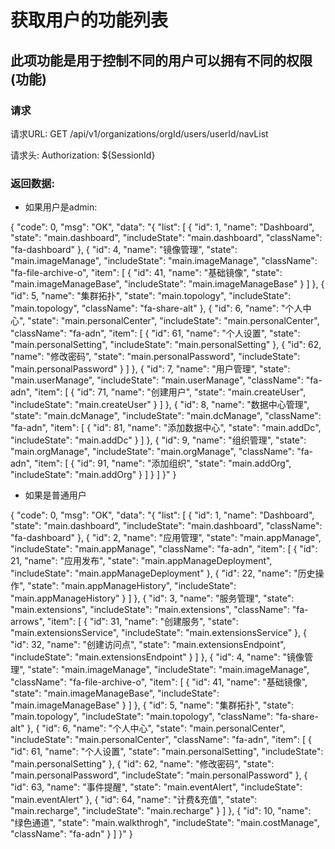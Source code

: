 
获取用户的功能列表
===============

此项功能是用于控制不同的用户可以拥有不同的权限(功能)
----------------------------


### 请求

请求URL: GET /api/v1/organizations/orgId/users/userId/navList

请求头: Authorization: ${SessionId}

### 返回数据:

* 如果用户是admin:

{
    "code": 0,
    "msg": "OK",
    "data": "{
        "list": [
            {
                "id": 1,
                "name": "Dashboard",
                "state": "main.dashboard",
                "includeState": "main.dashboard",
                "className": "fa-dashboard"
            },
            {
                "id": 4,
                "name": "镜像管理",
                "state": "main.imageManage",
                "includeState": "main.imageManage",
                "className": "fa-file-archive-o",
                "item": [
                    {
                        "id": 41,
                        "name": "基础镜像",
                        "state": "main.imageManageBase",
                        "includeState": "main.imageManageBase"
                    }
                ]
            },
            {
                "id": 5,
                "name": "集群拓扑",
                "state": "main.topology",
                "includeState": "main.topology",
                "className": "fa-share-alt"
            },
            {
                "id": 6,
                "name": "个人中心",
                "state": "main.personalCenter",
                "includeState": "main.personalCenter",
                "className": "fa-adn",
                "item": [
                    {
                        "id": 61,
                        "name": "个人设置",
                        "state": "main.personalSetting",
                        "includeState": "main.personalSetting"
                    },
                    {
                        "id": 62,
                        "name": "修改密码",
                        "state": "main.personalPassword",
                        "includeState": "main.personalPassword"
                    }
                ]
            },
            {
                "id": 7,
                "name": "用户管理",
                "state": "main.userManage",
                "includeState": "main.userManage",
                "className": "fa-adn",
                "item": [
                    {
                        "id": 71,
                        "name": "创建用户",
                        "state": "main.createUser",
                        "includeState": "main.createUser"
                    }
                ]
            },
            {
                "id": 8,
                "name": "数据中心管理",
                "state": "main.dcManage",
                "includeState": "main.dcManage",
                "className": "fa-adn",
                "item": [
                    {
                        "id": 81,
                        "name": "添加数据中心",
                        "state": "main.addDc",
                        "includeState": "main.addDc"
                    }
                ]
            },
            {
                "id": 9,
                "name": "组织管理",
                "state": "main.orgManage",
                "includeState": "main.orgManage",
                "className": "fa-adn",
                "item": [
                    {
                        "id": 91,
                        "name": "添加组织",
                        "state": "main.addOrg",
                        "includeState": "main.addOrg"
                    }
                ]
            }
        ]
    }"
}
    
* 如果是普通用户 

{
    "code": 0,
    "msg": "OK",
    "data": "{
        "list": [
            {
                "id": 1,
                "name": "Dashboard",
                "state": "main.dashboard",
                "includeState": "main.dashboard",
                "className": "fa-dashboard"
            },
            {
                "id": 2,
                "name": "应用管理",
                "state": "main.appManage",
                "includeState": "main.appManage",
                "className": "fa-adn",
                "item": [
                    {
                        "id": 21,
                        "name": "应用发布",
                        "state": "main.appManageDeployment",
                        "includeState": "main.appManageDeployment"
                    },
                    {
                        "id": 22,
                        "name": "历史操作",
                        "state": "main.appManageHistory",
                        "includeState": "main.appManageHistory"
                    }
                ]
            },
            {
                "id": 3,
                "name": "服务管理",
                "state": "main.extensions",
                "includeState": "main.extensions",
                "className": "fa-arrows",
                "item": [
                    {
                        "id": 31,
                        "name": "创建服务",
                        "state": "main.extensionsService",
                        "includeState": "main.extensionsService"
                    },
                    {
                        "id": 32,
                        "name": "创建访问点",
                        "state": "main.extensionsEndpoint",
                        "includeState": "main.extensionsEndpoint"
                    }
                ]
            },
            {
                "id": 4,
                "name": "镜像管理",
                "state": "main.imageManage",
                "includeState": "main.imageManage",
                "className": "fa-file-archive-o",
                "item": [
                    {
                        "id": 41,
                        "name": "基础镜像",
                        "state": "main.imageManageBase",
                        "includeState": "main.imageManageBase"
                    }
                ]
            },
            {
                "id": 5,
                "name": "集群拓扑",
                "state": "main.topology",
                "includeState": "main.topology",
                "className": "fa-share-alt"
            },
            {
                "id": 6,
                "name": "个人中心",
                "state": "main.personalCenter",
                "includeState": "main.personalCenter",
                "className": "fa-adn",
                "item": [
                    {
                        "id": 61,
                        "name": "个人设置",
                        "state": "main.personalSetting",
                        "includeState": "main.personalSetting"
                    },
                    {
                        "id": 62,
                        "name": "修改密码",
                        "state": "main.personalPassword",
                        "includeState": "main.personalPassword"
                    },
                    {
                        "id": 63,
                        "name": "事件提醒",
                        "state": "main.eventAlert",
                        "includeState": "main.eventAlert"
                    },
                    {
                        "id": 64,
                        "name": "计费&充值",
                        "state": "main.recharge",
                        "includeState": "main.recharge"
                    }
                ]
            },
            {
                "id": 10,
                "name": "绿色通道",
                "state": "main.walkthrogh",
                "includeState": "main.costManage",
                "className": "fa-adn"
            }
        ]
    }"
}
